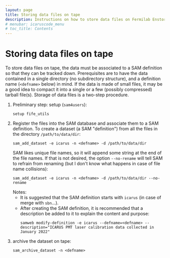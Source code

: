 ```yaml
---
layout: page
title: Storing data files on tape
description: Instructions on how to store data files on Fermilab Enstore.
# menubar: icaruscode_menu
# toc_title: Contents
---
```


Storing data files on tape
===========================

To store data files on tape, the data must be associated to a SAM definition so that they can be tracked down.
Prerequisites are to have the data contained in a single directory (no subdirectory structure), and a definition name (`<defname>` below) in mind.
If the data is made of small files, it may be a good idea to compact it into a single or a few (possibly compressed) tarball file(s).
Storage of data files is a two-step procedure.

1.  Preliminary step: setup (`sam4users`):
    ```
    setup fife_utils
    ```
2.  Register the files into the SAM database and associate them to a SAM definition.
    To create a dataset (a SAM "definition") from all the files in the directory `/path/to/data/dir`:
    ```
    sam_add_dataset -e icarus -n <defname> -d /path/to/data/dir
    ```
    SAM likes unique file names, so it will append some string at the end of the file names.
    If that is not desired, the option `--no-rename` will tell SAM to refrain from renaming (but I don't know what happens in case of file name collisions):
    ```
    sam_add_dataset -e icarus -n <defname> -d /path/to/data/dir --no-rename
    ```
    Notes:
     * It is suggested that the SAM definition starts with `icarus` (in case of merge with `sbn`...).
     * After creating the SAM definition, it is recommended that a description be added to it to explain the content and purpose:
       ```
       samweb modify-definition -e icarus --defname=<defname> --description="ICARUS PMT laser calibration data collected in January 2022"
       ```
3.  archive the dataset on tape:
    ```
    sam_archive_dataset -n <defname>
    ```
